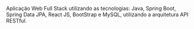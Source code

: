 Aplicação Web Full Stack utilizando as tecnologias: Java, Spring Boot, Spring Data JPA, React JS, BootStrap e MySQL, utilizando a arquitetura API RESTful.
